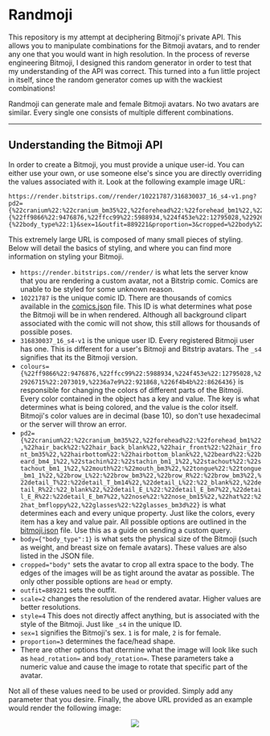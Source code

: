 # Randmoji
This repository is my attempt at deciphering Bitmoji's private API. This allows you to manipulate combinations for the Bitmoji avatars, and to render any one that you would want in high resolution. In the process of reverse engineering Bitmoji, I designed this random generator in order to test that my understanding of the API was correct. This turned into a fun little project in itself, since the random generator comes up with the wackiest combinations!

Randmoji can generate male and female Bitmoji avatars. No two avatars are similar. Every single one consists of multiple different combinations.

---

## Understanding the Bitmoji API

In order to create a Bitmoji, you must provide a unique user-id. You can either use your own, or use someone else's since you are directly overriding the values associated with it. Look at the following example image URL:

```
https://render.bitstrips.com//render/10221787/316830037_16_s4-v1.png?pd2={%22cranium%22:%22cranium_bm35%22,%22forehead%22:%22forehead_bm1%22,%22hair_back%22:%22hair_back_blank%22,%22hair_front%22:%22hair_front_bm35%22,%22hairbottom%22:%22hairbottom_blank%22,%22beard%22:%22beard_bm4_1%22,%22stachin%22:%22stachin_bm1_1%22,%22stachout%22:%22stachout_bm1_1%22,%22mouth%22:%22mouth_bm3%22,%22tongue%22:%22tongue_bm1_1%22,%22brow_L%22:%22brow_bm3%22,%22brow_R%22:%22brow_bm3%22,%22detail_T%22:%22detail_T_bm14%22,%22detail_L%22:%22_blank%22,%22detail_R%22:%22_blank%22,%22detail_E_L%22:%22detail_E_bm7%22,%22detail_E_R%22:%22detail_E_bm7%22,%22nose%22:%22nose_bm15%22,%22hat%22:%22hat_bmfloppy%22,%22glasses%22:%22glasses_bm3d%22}&colours={%22ff9866%22:9476876,%22ffcc99%22:5988934,%224f453e%22:12795028,%22926715%22:2073019,%2236a7e9%22:921868,%226f4b4b%22:8626436}&body={%22body_type%22:1}&sex=1&outfit=889221&proportion=3&cropped=%22body%22&scale=2&style=4
```

This extremely large URL is composed of many small pieces of styling. Below will detail the basics of styling, and where you can find more information on styling your Bitmoji.
- `https://render.bitstrips.com//render/` is what lets the server know that you are rendering a custom avatar, not a Bitstrip comic. Comics are unable to be styled for some unknown reason.
- `10221787` is the unique comic ID. There are thousands of comics available in the [comics.json](comics.json) file. This ID is what determines what pose the Bitmoji will be in when rendered. Although all background clipart associated with the comic will not show, this still allows for thousands of possible poses.
- `316830037_16_s4-v1` is the unique user ID. Every registered Bitmoji user has one. This is different for a user's Bitmoji and Bitstrip avatars. The `_s4` signifies that its the Bitmoji version.
- `colours={%22ff9866%22:9476876,%22ffcc99%22:5988934,%224f453e%22:12795028,%22926715%22:2073019,%2236a7e9%22:921868,%226f4b4b%22:8626436}` is responsible for changing the colors of different parts of the Bitmoji. Every color contained in the object has a key and value. The key is what determines what is being colored, and the value is the color itself. Bitmoji's color values are in decimal (base 10), so don't use hexadecimal or the server will throw an error.
- `pd2={%22cranium%22:%22cranium_bm35%22,%22forehead%22:%22forehead_bm1%22,%22hair_back%22:%22hair_back_blank%22,%22hair_front%22:%22hair_front_bm35%22,%22hairbottom%22:%22hairbottom_blank%22,%22beard%22:%22beard_bm4_1%22,%22stachin%22:%22stachin_bm1_1%22,%22stachout%22:%22stachout_bm1_1%22,%22mouth%22:%22mouth_bm3%22,%22tongue%22:%22tongue_bm1_1%22,%22brow_L%22:%22brow_bm3%22,%22brow_R%22:%22brow_bm3%22,%22detail_T%22:%22detail_T_bm14%22,%22detail_L%22:%22_blank%22,%22detail_R%22:%22_blank%22,%22detail_E_L%22:%22detail_E_bm7%22,%22detail_E_R%22:%22detail_E_bm7%22,%22nose%22:%22nose_bm15%22,%22hat%22:%22hat_bmfloppy%22,%22glasses%22:%22glasses_bm3d%22}` is what determines each and every unique property. Just like the colors, every item has a key and value pair. All possible options are outlined in the [bitmoji.json](bitmoji.json) file. Use this as a guide on sending a custom query.
- `body={"body_type":1}` is what sets the physical size of the Bitmoji (such as weight, and breast size on female avatars). These values are also listed in the JSON file.
- `cropped="body"` sets the avatar to crop all extra space to the body. The edges of the images will be as tight around the avatar as possible. The only other possible options are `head` or empty.
- `outfit=889221` sets the outfit.
- `scale=2` changes the resolution of the rendered avatar. Higher values are better resolutions.
- `style=4` This does not directly affect anything, but is associated with the style of the Bitmoji. Just like `_s4` in the unique ID.
- `sex=1` signifies the Bitmoji's sex. `1` is for male, `2` is for female.
- `proportion=3` determines the face/head shape.
- There are other options that dtermine what the image will look like such as `head_rotation=` and `body_rotation=`. These parameters take a numeric value and cause the image to rotate that specific part of the avatar.

Not all of these values need to be used or provided. Simply add any parameter that you desire. Finally, the above URL provided as an example would render the following image:
<p align="center">
<img src="https://render.bitstrips.com//render/10221787/316830037_16_s4-v1.png?pd2={%22cranium%22:%22cranium_bm35%22,%22forehead%22:%22forehead_bm1%22,%22hair_back%22:%22hair_back_blank%22,%22hair_front%22:%22hair_front_bm35%22,%22hairbottom%22:%22hairbottom_blank%22,%22beard%22:%22beard_bm4_1%22,%22stachin%22:%22stachin_bm1_1%22,%22stachout%22:%22stachout_bm1_1%22,%22mouth%22:%22mouth_bm3%22,%22tongue%22:%22tongue_bm1_1%22,%22brow_L%22:%22brow_bm3%22,%22brow_R%22:%22brow_bm3%22,%22detail_T%22:%22detail_T_bm14%22,%22detail_L%22:%22_blank%22,%22detail_R%22:%22_blank%22,%22detail_E_L%22:%22detail_E_bm7%22,%22detail_E_R%22:%22detail_E_bm7%22,%22nose%22:%22nose_bm15%22,%22hat%22:%22hat_bmfloppy%22,%22glasses%22:%22glasses_bm3d%22}&colours={%22ff9866%22:9476876,%22ffcc99%22:5988934,%224f453e%22:12795028,%22926715%22:2073019,%2236a7e9%22:921868,%226f4b4b%22:8626436}&body={%22body_type%22:1}&sex=1&outfit=889221&proportion=3&cropped=%22body%22&scale=2&style=4"/>
</p>
